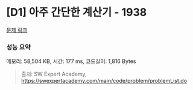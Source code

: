 # [D1] 아주 간단한 계산기 - 1938 

[문제 링크](https://swexpertacademy.com/main/code/problem/problemDetail.do?contestProbId=AV5PjsYKAMIDFAUq) 

### 성능 요약

메모리: 58,504 KB, 시간: 177 ms, 코드길이: 1,816 Bytes



> 출처: SW Expert Academy, https://swexpertacademy.com/main/code/problem/problemList.do